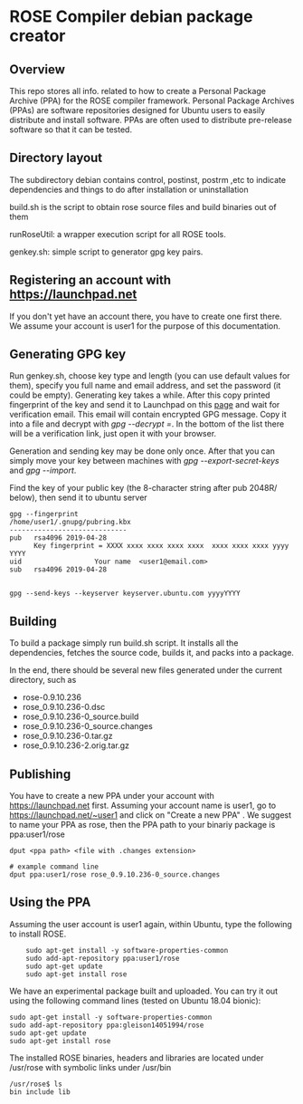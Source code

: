 # ROSE Compiler debian package creator

## Overview

This repo stores all info. related to how to create a Personal Package Archive (PPA) for the ROSE compiler framework. Personal Package Archives (PPAs) are software repositories designed for Ubuntu users to easily distribute and install software. PPAs are often used to distribute pre-release software so that it can be tested.

## Directory layout

The subdirectory debian contains control, postinst, postrm ,etc to indicate dependencies and things to do after installation or uninstallation

build.sh is the script to obtain rose source files and build binaries out of them

runRoseUtil: a wrapper execution script for all ROSE tools. 

genkey.sh: simple script to generator gpg key pairs. 

## Registering an account with https://launchpad.net

If you don't yet have an account there, you have to create one first there. We assume your account is user1 for the purpose of this documentation. 

## Generating GPG key

Run genkey.sh, choose key type and length (you can use default values for them), specify you full name and email address, and set the password (it could be empty). Generating key takes a while. After this copy printed fingerprint of the key and send it to Launchpad on this [page](https://launchpad.net/~/+editpgpkeys) and wait for verification email. This email will contain encrypted GPG message. Copy it into a file and decrypt with *gpg --decrypt <file>=*. In the bottom of the list there will be a verification link, just open it with your browser.

Generation and sending key may be done only once. After that you can simply move your key between machines with *gpg --export-secret-keys* and *gpg --import*.

Find the key of your public key (the 8-character string after pub 2048R/ below), then send it to ubuntu server

```
gpg --fingerprint
/home/user1/.gnupg/pubring.kbx
-----------------------------
pub   rsa4096 2019-04-28
      Key fingerprint = XXXX xxxx xxxx xxxx xxxx  xxxx xxxx xxxx yyyy YYYY
uid                  Your name  <user1@email.com>
sub   rsa4096 2019-04-28


gpg --send-keys --keyserver keyserver.ubuntu.com yyyyYYYY 
```

## Building

To build a package simply run build.sh script. It installs all the dependencies, fetches the source code, builds it, and packs into a package.

In the end, there should be several new files generated under the current directory, such as

* rose-0.9.10.236
* rose_0.9.10.236-0.dsc
* rose_0.9.10.236-0_source.build
* rose_0.9.10.236-0_source.changes
* rose_0.9.10.236-0.tar.gz
* rose_0.9.10.236-2.orig.tar.gz


## Publishing

You have to create a new PPA under your account with https://launchpad.net first. Assuming your account name is user1, go to https://launchpad.net/~user1 and click on "Create a new PPA" . We suggest to name your PPA as rose, then the PPA path to your binariy package is ppa:user1/rose 
 

```
dput <ppa path> <file with .changes extension>

# example command line
dput ppa:user1/rose rose_0.9.10.236-0_source.changes

```
## Using the PPA

Assuming the user account is user1 again, within Ubuntu, type the following to install ROSE. 

```
    sudo apt-get install -y software-properties-common
    sudo add-apt-repository ppa:user1/rose
    sudo apt-get update
    sudo apt-get install rose   
```

We have an experimental package built and uploaded. You can try it out using the following command lines (tested on Ubuntu 18.04 bionic):

```
sudo apt-get install -y software-properties-common
sudo add-apt-repository ppa:gleison14051994/rose
sudo apt-get update
sudo apt-get install rose
```

The installed ROSE binaries, headers and libraries are located under /usr/rose with symbolic links under /usr/bin 

```
/usr/rose$ ls
bin include lib  
```
